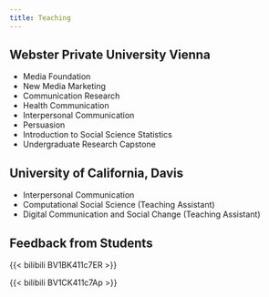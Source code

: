 ```yaml
---
title: Teaching
---
```


## Webster Private University Vienna

- Media Foundation
- New Media Marketing
- Communication Research
- Health Communication
- Interpersonal Communication
- Persuasion
- Introduction to Social Science Statistics
- Undergraduate Research Capstone

## University of California, Davis

- Interpersonal Communication
- Computational Social Science (Teaching Assistant)
- Digital Communication and Social Change (Teaching Assistant)

## Feedback from Students

​{{< bilibili BV1BK411c7ER >}}

​{{< bilibili BV1CK411c7Ap >}}
